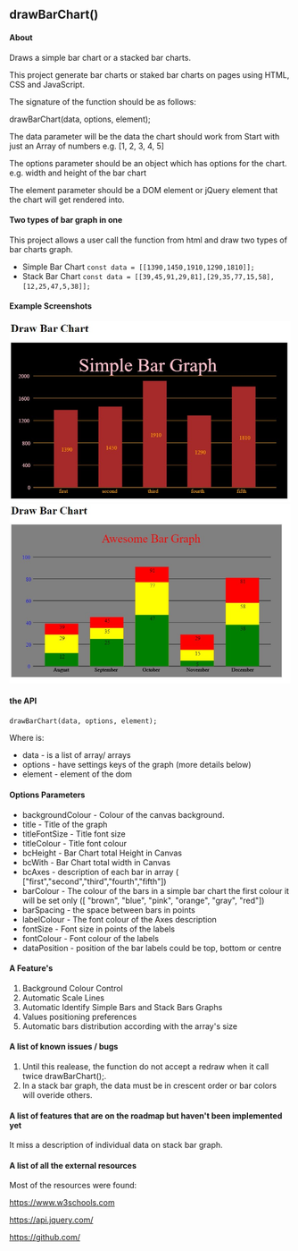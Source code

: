 ## drawBarChart()
#### About
Draws a simple bar chart or a stacked bar charts.

This project generate bar charts or staked bar charts on pages using HTML, CSS and JavaScript.

The signature of the function should be as follows:

drawBarChart(data, options, element);

The data parameter will be the data the chart should work from Start with just an Array of numbers e.g. [1, 2, 3, 4, 5]

The options parameter should be an object which has options for the chart. e.g. width and height of the bar chart

The element parameter should be a DOM element or jQuery element that the chart will get rendered into.
#### Two types of bar graph  in one
This project allows a user call the function from html and draw two types of bar charts graph.
- Simple Bar Chart
`const data = [[1390,1450,1910,1290,1810]];`
- Stack Bar Chart
`const data = [[39,45,91,29,81],[29,35,77,15,58],[12,25,47,5,38]];`
#### Example Screenshots
[![Simple Bar Graph](https://github.com/willianchu/drawBarChart/blob/main/exSimpleBarChart.jpg "Simple Bar Graph")](https://github.com/willianchu/drawBarChart/blob/main/exSimpleBarChart.jpg "Simple Bar Graph")
[![Stack Bar Graph](https://github.com/willianchu/drawBarChart/blob/main/exStackBarChart.jpg "Stack Bar Graph")](https://github.com/willianchu/drawBarChart/blob/main/exStackBarChart.jpg "Stack Bar Graph")
#### the API
`drawBarChart(data, options, element);`

Where is:
- data - is a list of array/ arrays
- options - have settings keys of the graph (more details below)
- element - element of the dom
#### Options Parameters
- backgroundColour - Colour of the canvas background.
- title - Title of the graph
- titleFontSize - Title font size
- titleColour - Title font colour
- bcHeight - Bar Chart total Height in Canvas
- bcWith - Bar Chart total width in Canvas
- bcAxes - description of each bar in array ( ["first","second","third","fourth","fifth"])
- barColour - The colour of the bars in a simple bar chart the first colour it will be set only ([ "brown", "blue", "pink", "orange", "gray", "red"])
- barSpacing - the space between bars in points
- labelColour - The font colour of the Axes description
- fontSize - Font size in points of the labels
- fontColour - Font colour of the labels
- dataPosition - position of the bar labels could be top, bottom or centre
#### A Feature's
1. Background Colour Control
2. Automatic Scale Lines
3. Automatic Identify Simple Bars and Stack Bars Graphs
4. Values positioning preferences
5. Automatic bars distribution according with the array's size

#### A list of known issues / bugs
1. Until this realease, the function do not accept a redraw when it call twice drawBarChart();.
2. In a stack bar graph, the data must be in crescent order or bar colors will overide others.

#### A list of features that are on the roadmap but haven't been implemented yet
It miss a description of individual data on stack bar graph.

#### A list of all the external resources

Most of the resources were found:

https://www.w3schools.com

https://api.jquery.com/

https://github.com/
